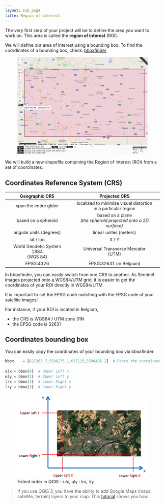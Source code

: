 ```yaml
---
layout: sub_page
title: Region of interest
---
```


<a href="https://nicolasdeffense.github.io/eo-toolbox/notebooks/1_Region_of_interest/region_of_interest.html"> <i class="fas fa-eye fa-lg"></i></a>
<a href="https://nicolasdeffense.github.io/eo-toolbox/notebooks/1_Region_of_interest/region_of_interest.ipynb"> <i class="fas fa-download fa-lg"></i></a>

The very first step of your project will be to define the area you want to work on. This area is called the **region of interest** (ROI).

We will define our area of interest using a bounding box. To find the coordinates of a bounding box, check: [bboxfinder](http://bboxfinder.com/)


<figure class="image">
  <img src="./notebooks/1_Region_of_interest/figures/bboxfinder.png" width="700">
</figure>

We will build a new shapefile containing the Region of Interest (ROI) from a set of coordinates.


## Coordinates Reference System (CRS)

Geographic CRS| Projected CRS
:---------:|:----------:
span the entire globe | localized to minimize visual distortion <br/> in a particular region
based on a spheroid | based on a plane <br/> *(the spheroid projected onto a 2D surface)*
angular units (degrees) | linear unites (meters)
lat / lon | X / Y
World Geodetic System 1984 <br/> (WGS 84) | Universal Transverse Mercator  <br/> (UTM)
EPSG:4326 | EPSG:32631 (in Belgium)


In bboxfinder, you can easily switch from one CRS to another. As Sentinel images projected onto a WGS84/UTM grid, it is easier to get the coordinates of your ROI directly in WGS84/UTM.

It is important to set the EPSG code matching with the EPSG code of your satellite images!

For instance, if your ROI is located in Belgium,
- the CRS is WGS84 / UTM zone 31N
- the EPSG code is 32631


## Coordinates bounding box

You can easily copy the coordinates of your bounding box via bboxfinder.

```python
bbox    = [627263.7,5596175.1,637115,5590485.2]  # Paste the coordinates here

ulx = bbox[0]  # Upper Left x
uly = bbox[1]  # Upper Left y
lrx = bbox[2]  # Lower Right x
lry = bbox[3]  # Lower Right y
```


<figure class="image">
  <img src="./notebooks/1_Region_of_interest/figures/ROI_box.png" width="600">
  <figcaption>Extent order in QGIS - ulx, uly : lrx, lry</figcaption>
</figure>


> If you use QGIS 3, you have the ability to add Google Maps (maps, satellite, terrain) layers to your map. This [tutorial](https://socalgis.org/2019/11/06/add-google-maps-to-qgis-3/) shows you how.
